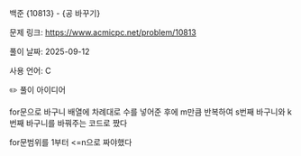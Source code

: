 백준 {10813} - {공 바꾸기}

문제 링크: https://www.acmicpc.net/problem/10813



풀이 날짜: 2025-09-12



사용 언어: C



✏️ 풀이 아이디어



for문으로 바구니 배열에 차례대로 수를 넣어준 후에 m만큼 반복하여 s번째 바구니와 k번째 바구니를 바꿔주는 코드로 짰다



for문범위를 1부터 <=n으로 짜야했다 











